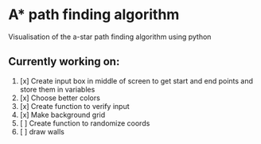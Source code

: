 # A\* path finding algorithm

Visualisation of the a-star path finding algorithm using python

## Currently working on:

1. [x] Create input box in middle of screen to get start and end points
       and store them in variables
2. [x] Choose better colors
3. [x] Create function to verify input
4. [x] Make background grid
5. [ ] Create function to randomize coords
6. [ ] draw walls
